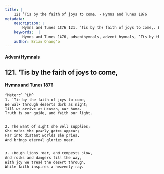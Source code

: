 ```yaml
---
title: |
    121 ’Tis by the faith of joys to come, - Hymns and Tunes 1876
metadata:
    description: |
        Hymns and Tunes 1876 121. ’Tis by the faith of joys to come,. We walk through deserts dark as night; Till we arrive at Heaven, our home. Truth is our guide, and faith our light. 
    keywords:  |
        Hymns and Tunes 1876, adventhymnals, advent hymnals, ’Tis by the faith of joys to come,, We walk through deserts dark as night;, 
    author: Brian Onang'o
---
```


#### Advent Hymnals
## 121. ’Tis by the faith of joys to come,
####  Hymns and Tunes 1876

```txt
^Meter:^ ^LM^
1. ’Tis by the faith of joys to come,
We walk through deserts dark as night;
Till we arrive at Heaven, our home.
Truth is our guide, and faith our light.


2. The want of sight she well supplies;
She makes the pearly gates appear;
Far into distant worlds she pries,
And brings eternal glories near.


3. Though lions roar, and tempests blow,
And rocks and dangers fill the way,
With joy we tread the desert through,
While faith inspires a heavenly ray.
```